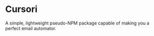 # Cursori
A simple, lightweight pseudo-NPM package capable of making you a perfect email automator.
